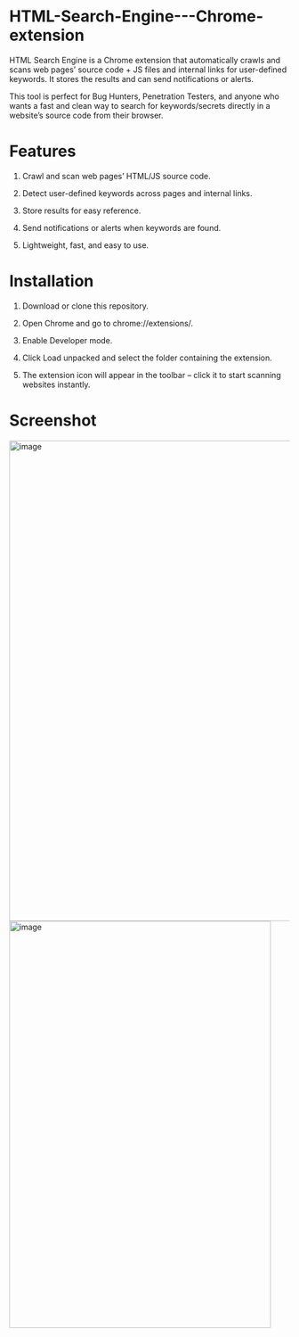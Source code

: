 # HTML-Search-Engine---Chrome-extension
HTML Search Engine is a Chrome extension that automatically crawls and scans web pages’ source code + JS files and internal links for user-defined keywords. It stores the results and can send notifications or alerts.

This tool is perfect for Bug Hunters, Penetration Testers, and anyone who wants a fast and clean way to search for keywords/secrets directly in a website’s source code from their browser.

# Features

1. Crawl and scan web pages’ HTML/JS source code.

2. Detect user-defined keywords across pages and internal links.

3. Store results for easy reference.

4. Send notifications or alerts when keywords are found.

5. Lightweight, fast, and easy to use.

# Installation

1. Download or clone this repository.

2. Open Chrome and go to chrome://extensions/.

3. Enable Developer mode.

4. Click Load unpacked and select the folder containing the extension.

5. The extension icon will appear in the toolbar – click it to start scanning websites instantly.

# Screenshot
<img width="1754" height="862" alt="image" src="https://github.com/user-attachments/assets/80722e17-8e10-4d27-9a04-08326fd3934c" />


<img width="470" height="730" alt="image" src="https://github.com/user-attachments/assets/e7ab0966-823f-4dd7-a2b0-ae62464022e1" />



